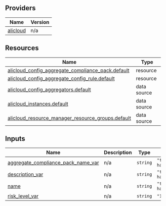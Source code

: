 <!-- BEGIN_TF_DOCS -->
## Providers

| Name | Version |
|------|---------|
| <a name="provider_alicloud"></a> [alicloud](#provider\_alicloud) | n/a |

## Resources

| Name | Type |
|------|------|
| [alicloud_config_aggregate_compliance_pack.default](https://registry.terraform.io/providers/hashicorp/alicloud/latest/docs/resources/config_aggregate_compliance_pack) | resource |
| [alicloud_config_aggregate_config_rule.default](https://registry.terraform.io/providers/hashicorp/alicloud/latest/docs/resources/config_aggregate_config_rule) | resource |
| [alicloud_config_aggregators.default](https://registry.terraform.io/providers/hashicorp/alicloud/latest/docs/data-sources/config_aggregators) | data source |
| [alicloud_instances.default](https://registry.terraform.io/providers/hashicorp/alicloud/latest/docs/data-sources/instances) | data source |
| [alicloud_resource_manager_resource_groups.default](https://registry.terraform.io/providers/hashicorp/alicloud/latest/docs/data-sources/resource_manager_resource_groups) | data source |

## Inputs

| Name | Description | Type | Default | Required |
|------|-------------|------|---------|:--------:|
| <a name="input_aggregate_compliance_pack_name_var"></a> [aggregate\_compliance\_pack\_name\_var](#input\_aggregate\_compliance\_pack\_name\_var) | n/a | `string` | `"tf-examplecn-hangzhouconfigaggregatecompliancepack12835"` | no |
| <a name="input_description_var"></a> [description\_var](#input\_description\_var) | n/a | `string` | `"tf-examplecn-hangzhouconfigaggregatecompliancepack12835"` | no |
| <a name="input_name"></a> [name](#input\_name) | n/a | `string` | `"tf-examplecn-hangzhouconfigaggregatecompliancepack84681"` | no |
| <a name="input_risk_level_var"></a> [risk\_level\_var](#input\_risk\_level\_var) | n/a | `string` | `"1"` | no |
<!-- END_TF_DOCS -->    